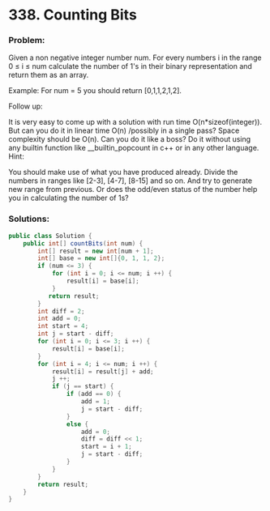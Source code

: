 # 338. Counting Bits

### Problem:

Given a non negative integer number num. For every numbers i in the range 0 ≤ i ≤ num calculate the number of 1's in their binary representation and return them as an array.

Example:
For num = 5 you should return [0,1,1,2,1,2].

Follow up:

It is very easy to come up with a solution with run time O(n*sizeof(integer)). But can you do it in linear time O(n) /possibly in a single pass?
Space complexity should be O(n).
Can you do it like a boss? Do it without using any builtin function like __builtin_popcount in c++ or in any other language.
Hint:

You should make use of what you have produced already.
Divide the numbers in ranges like [2-3], [4-7], [8-15] and so on. And try to generate new range from previous.
Or does the odd/even status of the number help you in calculating the number of 1s?

### Solutions:

```java
public class Solution {
    public int[] countBits(int num) {
        int[] result = new int[num + 1];
        int[] base = new int[]{0, 1, 1, 2};
        if (num <= 3) {
            for (int i = 0; i <= num; i ++) {
                result[i] = base[i];
            }
           return result; 
        }
        int diff = 2;
        int add = 0;
        int start = 4;
        int j = start - diff;
        for (int i = 0; i <= 3; i ++) {
            result[i] = base[i];
        }
        for (int i = 4; i <= num; i ++) {
            result[i] = result[j] + add;
            j ++;
            if (j == start) {
                if (add == 0) {
                    add = 1;
                    j = start - diff;
                }
                else {
                    add = 0;
                    diff = diff << 1;
                    start = i + 1;
                    j = start - diff;
                }
            }
        }
        return result;
    }
}
```

```java

```